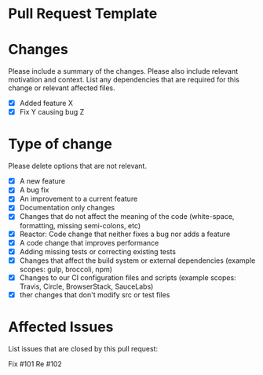 # Pull Request Template

# Changes

Please include a summary of the changes. Please also include relevant motivation and context. List any dependencies that are required for this change or relevant affected files.

- [x] Added feature X
- [x] Fix Y causing bug Z

# Type of change

Please delete options that are not relevant.

- [x] A new feature
- [x] A bug fix
- [x] An improvement to a current feature
- [x] Documentation only changes
- [x] Changes that do not affect the meaning of the code (white-space, formatting, missing semi-colons, etc)
- [x] Reactor: Code change that neither fixes a bug nor adds a feature
- [x] A code change that improves performance
- [x] Adding missing tests or correcting existing tests
- [x] Changes that affect the build system or external dependencies (example scopes: gulp, broccoli, npm)
- [x] Changes to our CI configuration files and scripts (example scopes: Travis, Circle, BrowserStack, SauceLabs)
- [x] ther changes that don't modify src or test files

# Affected Issues

List issues that are closed by this pull request:

Fix #101
Re #102